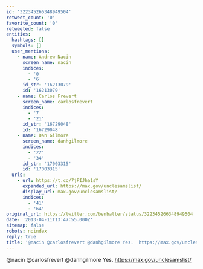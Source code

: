```yaml
---
id: '322345266348949504'
retweet_count: '0'
favorite_count: '0'
retweeted: false
entities:
  hashtags: []
  symbols: []
  user_mentions:
    - name: Andrew Nacin
      screen_name: nacin
      indices:
        - '0'
        - '6'
      id_str: '16213079'
      id: '16213079'
    - name: Carlos Frevert
      screen_name: carlosfrevert
      indices:
        - '7'
        - '21'
      id_str: '16729048'
      id: '16729048'
    - name: Dan Gilmore
      screen_name: danhgilmore
      indices:
        - '22'
        - '34'
      id_str: '17003315'
      id: '17003315'
  urls:
    - url: https://t.co/7jPIJha1sY
      expanded_url: https://max.gov/unclesamslist/
      display_url: max.gov/unclesamslist/
      indices:
        - '41'
        - '64'
original_url: https://twitter.com/benbalter/status/322345266348949504
date: '2013-04-11T13:47:55.000Z'
sitemap: false
robots: noindex
reply: true
title: '@nacin @carlosfrevert @danhgilmore Yes.  https://max.gov/unclesamslist/'
---
```


@nacin @carlosfrevert @danhgilmore Yes.  https://max.gov/unclesamslist/